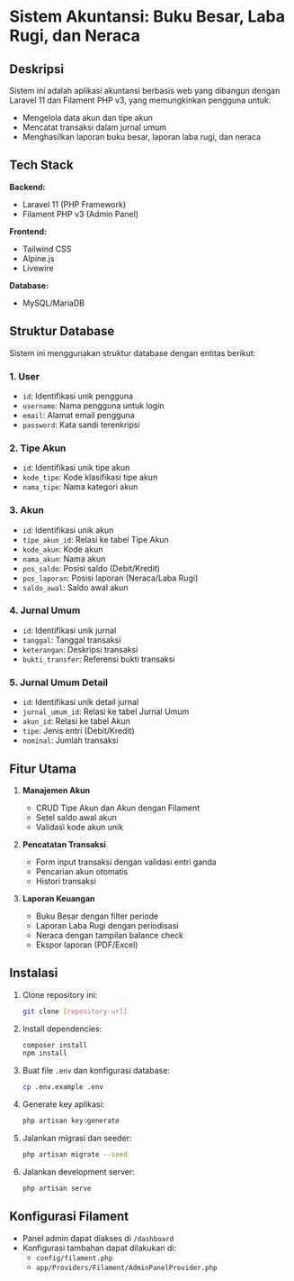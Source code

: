 # Sistem Akuntansi: Buku Besar, Laba Rugi, dan Neraca

## Deskripsi
Sistem ini adalah aplikasi akuntansi berbasis web yang dibangun dengan Laravel 11 dan Filament PHP v3, yang memungkinkan pengguna untuk:
- Mengelola data akun dan tipe akun
- Mencatat transaksi dalam jurnal umum
- Menghasilkan laporan buku besar, laporan laba rugi, dan neraca

## Tech Stack
**Backend:**
- Laravel 11 (PHP Framework)
- Filament PHP v3 (Admin Panel)

**Frontend:**
- Tailwind CSS
- Alpine.js
- Livewire

**Database:**
- MySQL/MariaDB


## Struktur Database
Sistem ini menggunakan struktur database dengan entitas berikut:

### 1. User
- `id`: Identifikasi unik pengguna
- `username`: Nama pengguna untuk login
- `email`: Alamat email pengguna
- `password`: Kata sandi terenkripsi

### 2. Tipe Akun
- `id`: Identifikasi unik tipe akun
- `kode_tipe`: Kode klasifikasi tipe akun
- `nama_tipe`: Nama kategori akun

### 3. Akun
- `id`: Identifikasi unik akun
- `tipe_akun_id`: Relasi ke tabel Tipe Akun
- `kode_akun`: Kode akun
- `nama_akun`: Nama akun
- `pos_saldo`: Posisi saldo (Debit/Kredit)
- `pos_laporan`: Posisi laporan (Neraca/Laba Rugi)
- `saldo_awal`: Saldo awal akun

### 4. Jurnal Umum
- `id`: Identifikasi unik jurnal
- `tanggal`: Tanggal transaksi
- `keterangan`: Deskripsi transaksi
- `bukti_transfer`: Referensi bukti transaksi

### 5. Jurnal Umum Detail
- `id`: Identifikasi unik detail jurnal
- `jurnal_umum_id`: Relasi ke tabel Jurnal Umum
- `akun_id`: Relasi ke tabel Akun
- `tipe`: Jenis entri (Debit/Kredit)
- `nominal`: Jumlah transaksi

## Fitur Utama
1. **Manajemen Akun**
   - CRUD Tipe Akun dan Akun dengan Filament
   - Setel saldo awal akun
   - Validasi kode akun unik

2. **Pencatatan Transaksi**
   - Form input transaksi dengan validasi entri ganda
   - Pencarian akun otomatis
   - Histori transaksi

3. **Laporan Keuangan**
   - Buku Besar dengan filter periode
   - Laporan Laba Rugi dengan periodisasi
   - Neraca dengan tampilan balance check
   - Ekspor laporan (PDF/Excel)

## Instalasi
1. Clone repository ini:
   ```bash
   git clone [repository-url]
   ```
2. Install dependencies:
   ```bash
   composer install
   npm install
   ```
3. Buat file `.env` dan konfigurasi database:
   ```bash
   cp .env.example .env
   ```
4. Generate key aplikasi:
   ```bash
   php artisan key:generate
   ```
5. Jalankan migrasi dan seeder:
   ```bash
   php artisan migrate --seed
   ```
6. Jalankan development server:
   ```bash
   php artisan serve
   ```

## Konfigurasi Filament
- Panel admin dapat diakses di `/dashboard`
- Konfigurasi tambahan dapat dilakukan di:
  - `config/filament.php`
  - `app/Providers/Filament/AdminPanelProvider.php`
